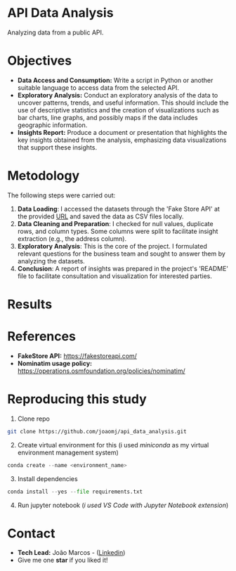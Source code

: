 # **API Data Analysis**
Analyzing data from a public API.

# **Objectives**

- **Data Access and Consumption:** Write a script in Python or another suitable language to access data from the selected API.
- **Exploratory Analysis:** Conduct an exploratory analysis of the data to uncover patterns, trends, and useful information. This should include the use of descriptive statistics and the creation of visualizations such as bar charts, line graphs, and possibly maps if the data includes geographic information.
- **Insights Report:** Produce a document or presentation that highlights the key insights obtained from the analysis, emphasizing data visualizations that support these insights.

# **Metodology**

The following steps were carried out:

1. **Data Loading**: I accessed the datasets through the 'Fake Store API' at the provided [URL](https://fakestoreapi.com) and saved the data as CSV files locally.
2. **Data Cleaning and Preparation**: I checked for null values, duplicate rows, and column types. Some columns were split to facilitate insight extraction (e.g., the address column).
3. **Exploratory Analysis**: This is the core of the project. I formulated relevant questions for the business team and sought to answer them by analyzing the datasets.
4. **Conclusion**: A report of insights was prepared in the project's 'README' file to facilitate consultation and visualization for interested parties.

# **Results**

# **References**
- **FakeStore API:** https://fakestoreapi.com/
- **Nominatim usage policy:** https://operations.osmfoundation.org/policies/nominatim/

# **Reproducing this study**

1. Clone repo
```bash 
git clone https://github.com/joaomj/api_data_analysis.git
```

2. Create virtual environment for this  (i used *miniconda* as my virtual environment management system)

```python 
conda create --name <environment_name>
```

3. Install dependencies

```python 
conda install --yes --file requirements.txt
```

4. Run jupyter notebook (*i used VS Code with Jupyter Notebook extension*)

# **Contact**
- **Tech Lead:** João Marcos - ([Linkedin](https://www.linkedin.com/in/joaomj))
- Give me one **star** if you liked it!